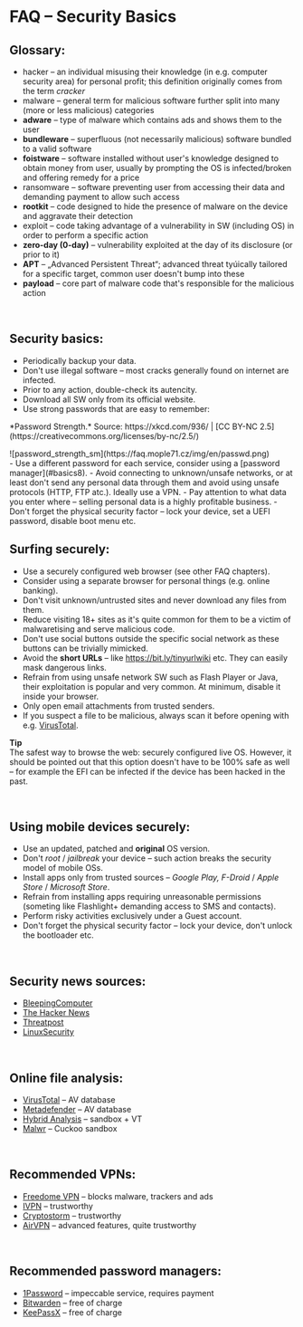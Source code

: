 # FAQ &ndash; Security Basics

## Glossary:
- <span class="green">hacker</span> &ndash; an individual misusing their knowledge (in e.g. computer security area) for personal profit; this definition originally comes from the term *cracker*
- <span class="green">malware</span> &ndash; general term for malicious software further split into many (more or less malicious) categories
- **adware** &ndash; type of malware which contains ads and shows them to the user
- **bundleware** &ndash; superfluous (not necessarily malicious) software bundled to a valid software
- **foistware** &ndash; software installed without user's knowledge designed to obtain money from user, usually by prompting the OS is infected/broken and offering remedy for a price
- <span class="green">ransomware</span> &ndash; software preventing user from accessing their data and demanding payment to allow such access
- **rootkit** &ndash; code designed to hide the presence of malware on the device and aggravate their detection
- <span class="green">exploit</span> &ndash; code taking advantage of a vulnerability in SW (including OS) in order to perform a specific action
- **zero-day (0-day)** &ndash; vulnerability exploited at the day of its disclosure (or prior to it)
- **APT** &ndash; &bdquo;Advanced Persistent Threat&ldquo;; advanced threat tyúically tailored for a specific target, common user doesn't bump into these
- **payload** &ndash; core part of malware code that's responsible for the malicious action

<br>

## Security basics:
- Periodically backup your data.
- Don't use illegal software &ndash; most cracks generally found on internet are infected.
- Prior to any action, double-check its autencity.
- Download all SW only from its official website.
- Use strong passwords that are easy to remember:
<li style="list-style-type: none"><p class="imgsrc">*Password Strength.* Source: https://xkcd.com/936/ | [CC BY-NC 2.5](https://creativecommons.org/licenses/by-nc/2.5/)</p>
![password_strength_sm](https://faq.mople71.cz/img/en/passwd.png)</li>
- Use a different password for each service, consider using a [password manager](#basics8).
- Avoid connecting to unknown/unsafe networks, or at least don't send any personal data through them and avoid using unsafe protocols (HTTP, FTP atc.). Ideally use a VPN.
- Pay attention to what data you enter where &ndash; selling personal data is a highly profitable business.
- Don't forget the physical security factor &ndash; lock your device, set a UEFI password, disable boot menu etc.

<br>

## Surfing securely:
- Use a securely configured web browser (see other FAQ chapters).
- Consider using a separate browser for personal things (e.g. online banking).
- Don't visit unknown/untrusted sites and never download any files from them.
- Reduce visiting 18+ sites as it's quite common for them to be a victim of malwaretising and serve malicious code.
- Don't use social buttons outside the specific social network as these buttons can be trivially mimicked.
- Avoid the **short URLs** &ndash; like https://bit.ly/tinyurlwiki etc. They can easily mask dangerous links.
- Refrain from using unsafe network SW such as <span class="red">Flash Player</span> or <span class="red">Java</span>, their exploitation is popular and very common. At minimum, disable it inside your browser.
- Only open email attachments from trusted senders.
- If you suspect a file to be malicious, always scan it before opening with e.g.  [VirusTotal](https://www.virustotal.com/).

<div class="alert success"><p><em class="icon-ok-circled"></em><strong>Tip</strong><br>
The safest way to browse the web: <span class="green">securely configured live OS</span>. However, it should be pointed out that this option doesn't have to be 100% safe as well &ndash; for example the EFI can be infected if the device has been hacked in the past.</p></div>

<br>

## Using mobile devices securely:
- Use an updated, patched and **original** OS version.
- Don't *root* / *jailbreak* your device &ndash; such action breaks the security model of mobile OSs.
- Install apps only from trusted sources &ndash; *Google Play, F-Droid* / *Apple Store* / *Microsoft Store*.
- Refrain from installing apps requiring unreasonable permissions (someting like Flashlight+ demanding access to SMS and contacts).
- Perform risky activities exclusively under a Guest account.
- Don't forget the physical security factor &ndash; lock your device, don't unlock the bootloader etc.

<br>

## Security news sources:
- [BleepingComputer](https://www.bleepingcomputer.com/)
- [The Hacker News](http://thehackernews.com/)
- [Threatpost](https://threatpost.com/)
- [LinuxSecurity](http://www.linuxsecurity.com/)

<br>

## Online file analysis:
- [VirusTotal](https://www.virustotal.com/) &ndash; AV database
- [Metadefender](https://www.metadefender.com/) &ndash; AV database
- [Hybrid Analysis](https://www.reverse.it/) &ndash; sandbox + VT
- [Malwr](https://malwr.com/submission/) &ndash; Cuckoo sandbox

<br>

## Recommended VPNs:
- [Freedome VPN](https://www.f-secure.com/en/web/home_global/freedome/) &ndash; blocks malware, trackers and ads
- [IVPN](https://www.ivpn.net/) &ndash; trustworthy
- [Cryptostorm](https://cryptostorm.is/) &ndash; trustworthy
- [AirVPN](https://airvpn.org/) &ndash; advanced features, quite trustworthy

<br>

## Recommended password managers:
- [1Password](https://1password.com/) &ndash; impeccable service, requires payment
- [Bitwarden](https://bitwarden.com/) &ndash; free of charge
- [KeePassX](https://www.keepassx.org/) &ndash; free of charge
